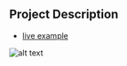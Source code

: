 ## Project Description

- [live example](https://learning-zone.github.io/website-templates/one-page-wonder)

![alt text](https://github.com/learning-zone/website-templates/blob/master/assets/one-page-wonder.png "one-page-wonder")
